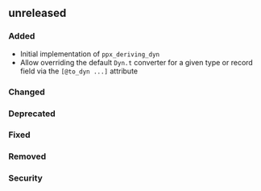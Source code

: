 ## unreleased

### Added

- Initial implementation of `ppx_deriving_dyn`
- Allow overriding the default `Dyn.t` converter for a given type or record
  field via the `[@to_dyn ...]` attribute

### Changed

### Deprecated

### Fixed

### Removed

### Security
